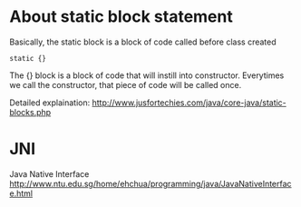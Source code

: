 # About static block statement
Basically, the static block is a block of code called before class created

    static {}

The {} block is a block of code that will instill into constructor. Everytimes we call the constructor, that piece of code will be called once.

Detailed explaination:
http://www.jusfortechies.com/java/core-java/static-blocks.php

# JNI
Java Native Interface
http://www.ntu.edu.sg/home/ehchua/programming/java/JavaNativeInterface.html
